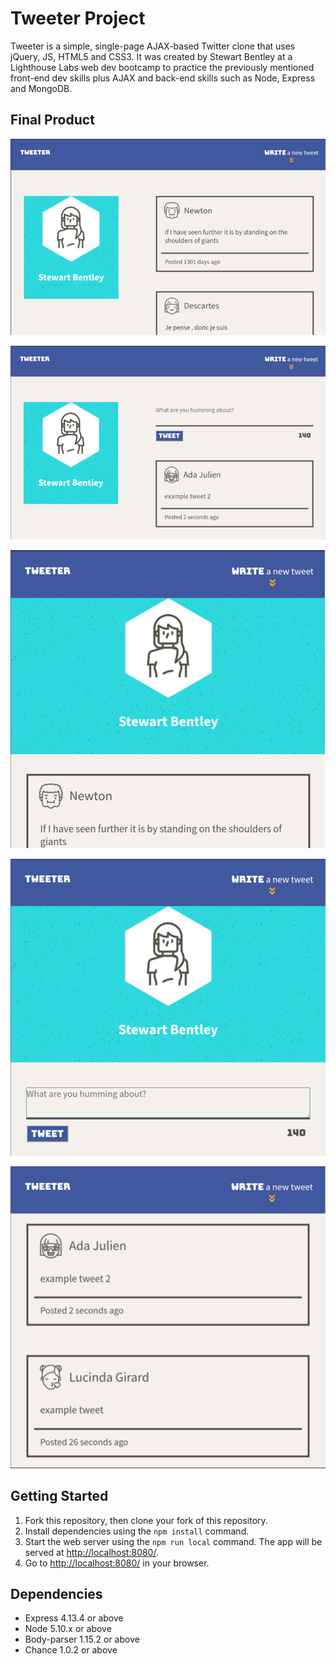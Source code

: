 # Tweeter Project

Tweeter is a simple, single-page AJAX-based Twitter clone that uses jQuery, JS, HTML5 and CSS3.  It was created by Stewart Bentley at a Lighthouse Labs web dev bootcamp to practice the previously mentioned front-end dev skills plus AJAX and back-end skills such as Node, Express and MongoDB.

## Final Product

!["Screenshot of tweeter page"](https://github.com/sbentley2019/tweeter/blob/master/public/docs/tweeter-page.png?raw=true)

!["Screenshot of tweeter page tweet box"](https://github.com/sbentley2019/tweeter/blob/master/public/docs/tweeter-tweetbox.png?raw=true)

!["Screenshot of tweeter page responsive view"](https://github.com/sbentley2019/tweeter/blob/master/public/docs/tweeter-responsive-page.png?raw=true)

!["Screenshot of tweeter page tweet box responsive view"](https://github.com/sbentley2019/tweeter/blob/master/public/docs/tweeter-responsive-tweetbox.png?raw=true)

!["Screenshot of adding tweet to top"](https://github.com/sbentley2019/tweeter/blob/master/public/docs/tweeter-adding-tweet.png?raw=true)

## Getting Started

1. Fork this repository, then clone your fork of this repository.
2. Install dependencies using the `npm install` command.
3. Start the web server using the `npm run local` command. The app will be served at <http://localhost:8080/>.
4. Go to <http://localhost:8080/> in your browser.

## Dependencies

- Express 4.13.4 or above
- Node 5.10.x or above
- Body-parser 1.15.2 or above
- Chance 1.0.2 or above